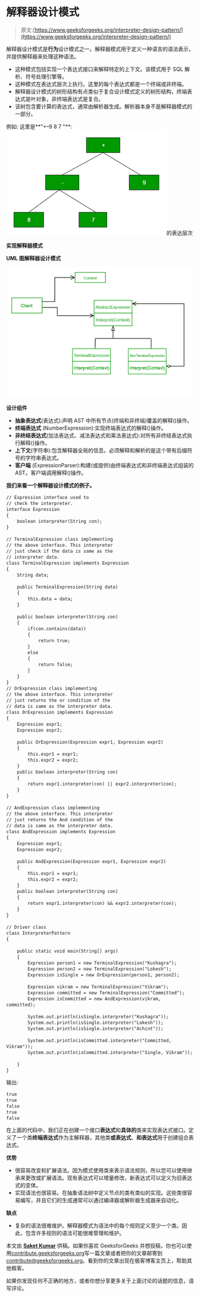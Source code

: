 # 解释器设计模式

> 原文:[https://www.geeksforgeeks.org/interpreter-design-pattern/](https://www.geeksforgeeks.org/interpreter-design-pattern/)

解释器设计模式是**行为**设计模式之一。解释器模式用于定义一种语言的语法表示，并提供解释器来处理这种语法。

*   这种模式包括实现一个表达式接口来解释特定的上下文。该模式用于 SQL 解析、符号处理引擎等。
*   这种模式在表达式层次上执行。这里的每个表达式都是一个终端或非终端。
*   解释器设计模式的树形结构有点类似于复合设计模式定义的树形结构，终端表达式是叶对象，非终端表达式是复合。
*   该树包含要计算的表达式，通常由解析器生成。解析器本身不是解释器模式的一部分。

例如:
这里是**"+–9 8 7 "**:
[![](img/0f07a0ec56b4f8f0a8e8e6681e757068.png)](https://media.geeksforgeeks.org/wp-content/uploads/interpreter-pattern-1.png)的表达层次

**实现解释器模式**

**UML 图解释器设计模式**

[![](img/6a256da8c8ca56a52790ba91b368056b.png)](https://media.geeksforgeeks.org/wp-content/uploads/UMLDiagram-1.png)

**设计组件**

*   **抽象表达式**(表达式):声明 AST 中所有节点(终端和非终端)覆盖的解释()操作。
*   **终端表达式** (NumberExpression):实现终端表达式的解释()操作。
*   **非终结表达式**(加法表达式、减法表达式和乘法表达式):对所有非终结表达式执行解释()操作。
*   **上下文**(字符串):包含解释器全局的信息。必须解释和解析的是这个带有后缀符号的字符串表达式。
*   **客户端** (ExpressionParser):构建(或提供)由终端表达式和非终端表达式组装的 AST。客户端调用解释()操作。

**我们来看一个解释器设计模式的例子。**

```
// Expression interface used to
// check the interpreter.
interface Expression
{
    boolean interpreter(String con);
}

// TerminalExpression class implementing
// the above interface. This interpreter 
// just check if the data is same as the 
// interpreter data.
class TerminalExpression implements Expression 
{
    String data;

    public TerminalExpression(String data)
    {
        this.data = data; 
    }

    public boolean interpreter(String con) 
    {
        if(con.contains(data))
        {
            return true;
        }
        else
        {
            return false;  
        }
    }
}
// OrExpression class implementing
// the above interface. This interpreter 
// just returns the or condition of the 
// data is same as the interpreter data.
class OrExpression implements Expression 
{
    Expression expr1;
    Expression expr2;

    public OrExpression(Expression expr1, Expression expr2) 
    {
        this.expr1 = expr1;
        this.expr2 = expr2;
    }
    public boolean interpreter(String con) 
    {        
        return expr1.interpreter(con) || expr2.interpreter(con);
    }
}

// AndExpression class implementing
// the above interface. This interpreter 
// just returns the And condition of the 
// data is same as the interpreter data.
class AndExpression implements Expression 
{
    Expression expr1;
    Expression expr2;

    public AndExpression(Expression expr1, Expression expr2) 
    { 
        this.expr1 = expr1;
        this.expr2 = expr2;
    }
    public boolean interpreter(String con) 
    {        
        return expr1.interpreter(con) && expr2.interpreter(con);
    }
}

// Driver class
class InterpreterPattern
{

    public static void main(String[] args) 
    {
        Expression person1 = new TerminalExpression("Kushagra");
        Expression person2 = new TerminalExpression("Lokesh");
        Expression isSingle = new OrExpression(person1, person2);

        Expression vikram = new TerminalExpression("Vikram");
        Expression committed = new TerminalExpression("Committed");
        Expression isCommitted = new AndExpression(vikram, committed);    

        System.out.println(isSingle.interpreter("Kushagra"));
        System.out.println(isSingle.interpreter("Lokesh"));
        System.out.println(isSingle.interpreter("Achint"));

        System.out.println(isCommitted.interpreter("Committed, Vikram"));
        System.out.println(isCommitted.interpreter("Single, Vikram"));

    }
}
```

输出:

```
true
true
false
true
false

```

在上面的代码中，我们正在创建一个接口**表达式**和**具体的**类来实现表达式接口。定义了一个类**终端表达式**作为主解释器，其他类**或表达式**、**和表达式**用于创建组合表达式。

**优势**

*   很容易改变和扩展语法。因为模式使用类来表示语法规则，所以您可以使用继承来更改或扩展语法。现有表达式可以增量修改，新表达式可以定义为旧表达式的变体。
*   实现语法也很容易。在抽象语法树中定义节点的类有类似的实现。这些类很容易编写，并且它们的生成通常可以通过编译器或解析器生成器来自动化。

**缺点**

*   复杂的语法很难维护。解释器模式为语法中的每个规则定义至少一个类。因此，包含许多规则的语法可能很难管理和维护。

本文由 **[Saket Kumar](https://github.com/saketkumar95)** 供稿。如果你喜欢 GeeksforGeeks 并想投稿，你也可以使用[contribute.geeksforgeeks.org](http://www.contribute.geeksforgeeks.org)写一篇文章或者把你的文章邮寄到 contribute@geeksforgeeks.org。看到你的文章出现在极客博客主页上，帮助其他极客。

如果你发现任何不正确的地方，或者你想分享更多关于上面讨论的话题的信息，请写评论。